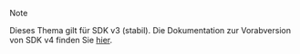 > [!NOTE]  
> Dieses Thema gilt für SDK v3 (stabil). Die Dokumentation zur Vorabversion von SDK v4 finden Sie [hier](https://docs.microsoft.com/en-us/azure/bot-service/?view=azure-bot-service-4.0). 
